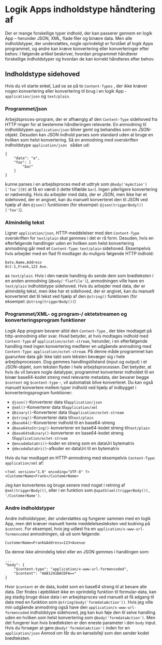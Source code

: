 <properties
   pageTitle="Logik apps indhold Skriv håndtering af | Microsoft Azure"
   description="Forstå, hvordan logik Apps omhandler indholdstyper på design og runtime"
   services="logic-apps"
   documentationCenter=".net,nodejs,java"
   authors="jeffhollan"
   manager="dwrede"
   editor=""/>

<tags
   ms.service="logic-apps"
   ms.devlang="multiple"
   ms.topic="article"
   ms.tgt_pltfrm="na"
   ms.workload="integration"
   ms.date="10/18/2016"
   ms.author="jehollan"/>

# <a name="logic-apps-content-type-handling"></a>Logik Apps indholdstype håndtering af

Der er mange forskellige typer indhold, der kan passerer gennem en logik App – herunder JSON, XML, flade filer og binære data.  Men alle indholdstyper, der understøttes, nogle oprindeligt er forstået af logik Apps programmet, og andre kan kræve konvertering eller konverteringer efter behov.  I følgende artikel beskriver, hvordan programmet håndterer forskellige indholdstyper og hvordan de kan korrekt håndteres efter behov.

## <a name="content-type-header"></a>Indholdstype sidehoved

Hvis du vil starte enkel, Lad os se på to `Content-Types` , der ikke kræver nogen konvertering eller konvertering til brug i en logik App - `application/json` og `text/plain`.

### <a name="applicationjson"></a>Programmet/json

Arbejdsproces-program, der er afhængig af den `Content-Type` sidehoved fra HTTP ringer for at bestemme håndteringen relevante.  En anmodning til indholdstypen `application/json` bliver gemt og behandles som en JSON-objekt.  Desuden kan JSON indhold parses som standard uden at bruge en hvilken som helst konvertering.  Så en anmodning med overskriften indholdstype `application/json ` sådan ud:

```
{
    "data": "a",
    "foo": [
        "bar"
    ]
}
```

kunne parses i en arbejdsproces med et udtryk som `@body('myAction')['foo'][0]` at få en værdi (i dette tilfælde `bar`).  Ingen yderligere konvertering er nødvendig.  Hvis du arbejder med data, der er JSON, men ikke har et sidehoved, der er angivet, kan du manuelt konverteret den til JSON ved hjælp af den `@json()` funktionen (for eksempel: `@json(triggerBody())['foo']`).

### <a name="textplain"></a>Almindelig tekst

Ligner `application/json`, HTTP-meddelelser med den `Content-Type` overskriften for `text/plain` skal gemmes i det er rå form.  Desuden, hvis en efterfølgende handlinger uden en hvilken som helst konvertering anmodning går med et `Content-Type`: `text/plain` sidehoved.  Eksempelvis hvis arbejder med en flad fil modtager du muligvis følgende HTTP indhold:

```
Date,Name,Address
Oct-1,Frank,123 Ave.
```

as `text/plain`.  Hvis i den næste handling du sende dem som brødteksten i en anden anmodning (`@body('flatfile')`), anmodningen ville have en `text/plain` indholdstype sidehoved.  Hvis du arbejder med data, der er almindelig tekst, men ikke har et sidehoved, der er angivet, kan du manuelt konverteret det til tekst ved hjælp af den `@string()` funktionen (for eksempel: `@string(triggerBody())`)

### <a name="applicationxml-and-applicationoctet-stream-and-converter-functions"></a>Programmet/XML- og program-/ oktetstreamen og konverteringsprogram funktioner

Logik App program bevarer altid den `Content-Type` , der blev modtaget på http-anmodning eller svar.  Hvad betyder, at hvis modtages indhold med `Content-Type` af `application/octet-stream`, herunder, i en efterfølgende handling med ingen konvertering medfører en udgående anmodning med `Content-Type`: `application/octet-stream`.  På denne måde programmet kan guaruntee data går ikke tabt som teksten bevæger sig i hele arbejdsprocessen.  Dog gemmes handlingstilstand (input og output) i et JSON-objekt, som teksten flyder i hele arbejdsprocessen.  Det betyder, at hvis du vil bevare nogle datatyper, programmet konverterer indholdet til en binær base64-kodet streng med relevante metadata, der bevarer begge `$content` og `$content-type` -, vil automatisk blive konverteret.  Du kan også manuelt konvertere mellem typer indhold ved hjælp af indbygget i konverteringsprogram funktioner:

* `@json()`-Konverterer data til`application/json`
* `@xml()`-Konverterer data til`application/xml`
* `@binary()`-Konverterer data til`application/octet-stream`
* `@string()`-Konverterer data til`text/plain`
* `@base64()`-Konverterer indhold til en base64-streng
* `@base64toString()`-konverterer en base64-kodet streng til`text/plain`
* `@base64toBinary()`-konverterer en base64-kodet streng til`application/octet-stream`
* `@encodeDataUri()`-koder en streng som en dataUri bytematrix
* `@decodeDataUri()`-afkoder en dataUri til en bytematrix

Hvis du har modtaget en HTTP-anmodning med eksempelvis `Content-Type`: `application/xml` af:

```
<?xml version="1.0" encoding="UTF-8" ?>
<CustomerName>Frank</CustomerName>
```

Jeg kan konverteres og bruge senere med noget i retning af `@xml(triggerBody())`, eller i en funktion som `@xpath(xml(triggerBody()), '/CustomerName')`.

### <a name="other-content-types"></a>Andre indholdstyper

Andre indholdstyper, der understøttes og fungerer sammen med en logik App, men det kræver manuelt hente meddelelsesteksten ved kodning på `$content`.  For eksempel, hvis jeg udløst fra en `application/x-www-url-formencoded` anmodningen, så ud som følgende:

```
CustomerName=Frank&Address=123+Avenue
```

Da denne ikke almindelig tekst eller en JSON gemmes i handlingen som:

```
...
"body": {
    "$content-type": "application/x-www-url-formencoded",
    "$content": "AAB1241BACDFA=="
}
```

Hvor `$content` er de data, kodet som en base64 streng til at bevare alle data.  Der findes i øjeblikket ikke en oprindelig funktion til formular-data, kan jeg stadig bruge disse data i en arbejdsproces ved manuelt at få adgang til data med en funktion som `@string(body('formdataAction'))`.  Hvis jeg ville min udgående anmodning også have den `application/x-www-url-formencoded` indholdstype sidehoved, jeg kan kun føje den til selve handling uden en hvilken som helst konvertering som `@body('formdataAction')`.  Men det fungerer kun hvis brødteksten er den eneste parameter i den `body` input.  Hvis du forsøger at gøre `@body('formdataAction')` inden for en `application/json` Anmod om får du en kørselsfejl som den sender kodet brødteksten.
